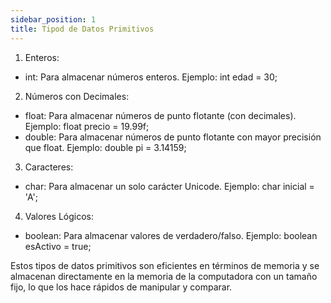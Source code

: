 ```yaml
---
sidebar_position: 1
title: Tipod de Datos Primitivos
---
```


1. Enteros:

- int: Para almacenar números enteros. Ejemplo: int edad = 30;

2. Números con Decimales:

- float: Para almacenar números de punto flotante (con decimales). Ejemplo: float precio = 19.99f;
- double: Para almacenar números de punto flotante con mayor precisión que float. Ejemplo: double pi = 3.14159;

3. Caracteres:
- char: Para almacenar un solo carácter Unicode. Ejemplo: char inicial = 'A';

4. Valores Lógicos:

- boolean: Para almacenar valores de verdadero/falso. Ejemplo: boolean esActivo = true;

Estos tipos de datos primitivos son eficientes en términos de memoria y se almacenan directamente en la memoria de la computadora con un tamaño fijo, lo que los hace rápidos de manipular y comparar.